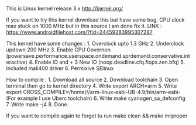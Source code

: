 This is Linux kernel release 3.x <http://kernel.org/>

If you want to try this kernel download this but have some bug. CPU clock max stuck on 1000 MHz but in this source I am done fix it. LINK : https://www.androidfilehost.com/?fid=24459283995307287

This kernel have some changes :
	1. Overclock upto 1.3 GHz
	2. Underclock updown 200 MHz
	3. Enable CPU Governon (powersave.performance.userspace.ondemand.sprdemand.conservative.interactive)
	4. Enable IO and + 3 New IO (noop.deadline.cfq.fiops.zen.bfq)
	5. Included mali400 driver
	6. Permixive SElinux

How to compile :
	1. Download all source
	2. Download toolchain
	3. Open terminal then go to kernel directory
	4. Write export ARCH=arm
	5. Write export CROSS_COMPILE=/home/<youre user>/<toolchaindirectory>/arm-linux-eabi-UB-4.9/bin/arm-eabi-  (For example I use Uberc toolchain)
	6. Write make cyanogen_sa_defconfig
	7. Write make -j4
	8. Done.

If you want to compile again to forget tu run make clean && make mrproper

